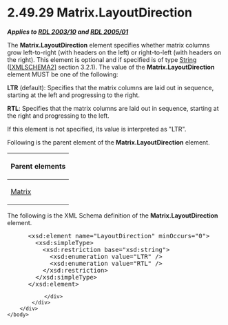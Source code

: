 <html dir="LTR" xmlns:mshelp="http://msdn.microsoft.com/mshelp" xmlns:ddue="http://ddue.schemas.microsoft.com/authoring/2003/5" xmlns:xlink="http://www.w3.org/1999/xlink" xmlns:tool="http://www.microsoft.com/tooltip">
    <head>
        <meta http-equiv="Content-Type" content="text/html; CHARSET=utf-8"></meta>
        <meta name="save" content="history"></meta>
        <title>2.49.29 Matrix.LayoutDirection</title>
        <xml>
            <mshelp:toctitle title="2.49.29 Matrix.LayoutDirection"></mshelp:toctitle>
            <mshelp:rltitle title="[MS-RDL]: Matrix.LayoutDirection"></mshelp:rltitle>
            <mshelp:keyword index="A" term="8c3129a9-01a7-46c6-8e96-825aa85c4101"></mshelp:keyword>
            <mshelp:attr name="DCSext.ContentType" value="open specification"></mshelp:attr>
            <mshelp:attr name="AssetID" value="8c3129a9-01a7-46c6-8e96-825aa85c4101"></mshelp:attr>
            <mshelp:attr name="TopicType" value="kbRef"></mshelp:attr>
            <mshelp:attr name="DCSext.Title" value="[MS-RDL]: Matrix.LayoutDirection" />
        </xml>
    </head>
    <body>
        <div id="header">
            <h1 class="heading">2.49.29 Matrix.LayoutDirection</h1>
        </div>
        <div id="mainSection">
            <div id="mainBody">
                <div id="allHistory" class="saveHistory"></div>
                <div id="sectionSection0" class="section" name="collapseableSection">
                    

<p><b><i>Applies to </i></b><a href="a7e2ad00-07c8-4f6d-80ab-3ad55df7b233.md"><b><i>RDL 2003/10</i></b></a><b>
<i>and </i></b><a href="3ebe2912-4958-4832-b391-cad1f5e13338.md"><b><i>RDL 2005/01</i></b></a></p>

<p>The <b>Matrix.LayoutDirection</b> element specifies whether
matrix columns grow left-to-right (with headers on the left) or right-to-left
(with headers on the right). This element is optional and if specified is of
type <a href="1ed81ef3-a683-45e3-aaad-bd2bbe71bc3d.md">String</a> (<a href="https://go.microsoft.com/fwlink/?LinkId=90610">[XMLSCHEMA2]</a> section
3.2.1). The value of the <b>Matrix.LayoutDirection</b> element MUST be one of
the following:</p>

<p><b>LTR</b> (default): Specifies that the matrix
columns are laid out in sequence, starting at the left and progressing to the
right.</p>

<p><b>RTL</b>: Specifies that the matrix columns are
laid out in sequence, starting at the right and progressing to the left.</p>

<p>If this element is not specified, its value is interpreted
as &quot;LTR&quot;.</p>

<p>Following is the parent element of the <b>Matrix.LayoutDirection</b>
element.</p>

<table>
 <thead>
  <tr>
   <th>
   <p>Parent elements</p>
   </th>
  </tr>
 </thead>
 <tr>
  <td>
  <p><a href="25419c0a-c7c6-43d7-8ca5-1af842666dcb.md">Matrix</a></p>
  </td>
 </tr>
</table>

<p>The following is the XML Schema definition of the <b>Matrix.LayoutDirection</b>
element.           </p>

<dl>
<dd>
<div><pre> &lt;xsd:element name=&quot;LayoutDirection&quot; minOccurs=&quot;0&quot;&gt;
   &lt;xsd:simpleType&gt;
     &lt;xsd:restriction base=&quot;xsd:string&quot;&gt;
       &lt;xsd:enumeration value=&quot;LTR&quot; /&gt;
       &lt;xsd:enumeration value=&quot;RTL&quot; /&gt;
     &lt;/xsd:restriction&gt;
   &lt;/xsd:simpleType&gt;
 &lt;/xsd:element&gt;
</pre></div>
</dd></dl>


                </div>
            </div>
        </div>
    </body>
</html>